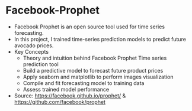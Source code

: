 # Facebook-Prophet
- Facebook Prophet is an open source tool used for time series forecasting.
- In this project, I trained time-series prediction models to predict future avocado prices.
- Key Concepts
  - Theory and intuition behind Facebook Prophet Time series prediction tool
  - Build a predictive model to forecast future product prices
  - Apply seaborn and matplotlib to perform images visualization
  - Compile and fit forecasting model to training data
  - Assess trained model performance
- Source: https://facebook.github.io/prophet/ & https://github.com/facebook/prophet
